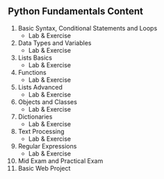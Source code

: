 ## Python Fundamentals Content

1. Basic Syntax, Conditional Statements and Loops
    - Lab & Exercise
2. Data Types and Variables
    - Lab & Exercise
3. Lists Basics
    - Lab & Exercise
4. Functions
    - Lab & Exercise
5. Lists Advanced
    - Lab & Exercise
6. Objects and Classes
    - Lab & Exercise
7. Dictionaries
    - Lab & Exercise
8. Text Processing
    - Lab & Exercise
9. Regular Expressions
    - Lab & Exercise
10. Mid Exam and Practical Exam
11. Basic Web Project
